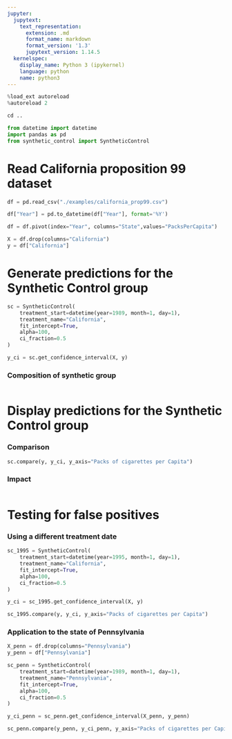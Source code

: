 ```yaml
---
jupyter:
  jupytext:
    text_representation:
      extension: .md
      format_name: markdown
      format_version: '1.3'
      jupytext_version: 1.14.5
  kernelspec:
    display_name: Python 3 (ipykernel)
    language: python
    name: python3
---
```


```python
%load_ext autoreload
%autoreload 2
```

```python
cd ..
```

```python
from datetime import datetime
import pandas as pd
from synthetic_control import SyntheticControl
```

# Read California proposition 99 dataset

```python
df = pd.read_csv("./examples/california_prop99.csv")
```

```python
df["Year"] = pd.to_datetime(df["Year"], format='%Y')
```

```python
df = df.pivot(index="Year", columns="State",values="PacksPerCapita")
```

```python
X = df.drop(columns="California")
y = df["California"]
```

# Generate predictions for the Synthetic Control group

```python
sc = SyntheticControl(
    treatment_start=datetime(year=1989, month=1, day=1), 
    treatment_name="California",
    fit_intercept=True, 
    alpha=100, 
    ci_fraction=0.5
)
```

```python
y_ci = sc.get_confidence_interval(X, y)
```

### Composition of synthetic group

```python

```

# Display predictions for the Synthetic Control group


### Comparison

```python
sc.compare(y, y_ci, y_axis="Packs of cigarettes per Capita")
```

### Impact

```python

```

# Testing for false positives


### Using a different treatment date

```python
sc_1995 = SyntheticControl(
    treatment_start=datetime(year=1995, month=1, day=1), 
    treatment_name="California",
    fit_intercept=True, 
    alpha=100, 
    ci_fraction=0.5
)
```

```python
y_ci = sc_1995.get_confidence_interval(X, y)
```

```python
sc_1995.compare(y, y_ci, y_axis="Packs of cigarettes per Capita")
```

### Application to the state of Pennsylvania 

```python
X_penn = df.drop(columns="Pennsylvania")
y_penn = df["Pennsylvania"]
```

```python
sc_penn = SyntheticControl(
    treatment_start=datetime(year=1989, month=1, day=1), 
    treatment_name="Pennsylvania",
    fit_intercept=True, 
    alpha=100, 
    ci_fraction=0.5
)
```

```python
y_ci_penn = sc_penn.get_confidence_interval(X_penn, y_penn)
```

```python
sc_penn.compare(y_penn, y_ci_penn, y_axis="Packs of cigarettes per Capita")
```

```python

```
